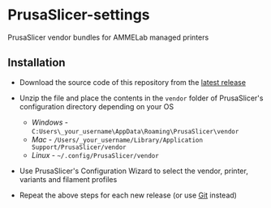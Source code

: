 # PrusaSlicer-settings
PrusaSlicer vendor bundles for AMMELab managed printers

## Installation

* Download the source code of this repository from the [latest release](https://github.com/ammelab/PrusaSlicer-settings/releases/latest)

* Unzip the file and place the contents in the `vendor` folder of PrusaSlicer's configuration directory depending on your OS
  * _Windows_ - `C:Users\_your_username\AppData\Roaming\PrusaSlicer\vendor`
  * _Mac_ - `/Users/_your_username/Library/Application Support/PrusaSlicer/vendor`
  * _Linux_ - `~/.config/PrusaSlicer/vendor`

* Use PrusaSlicer's Configuration Wizard to select the vendor, printer, variants and filament profiles
* Repeat the above steps for each new release (or use [Git](https://git-scm.com/) instead)

